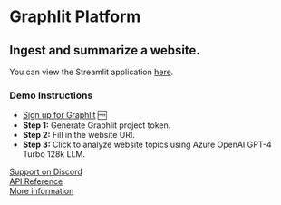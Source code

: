 # Graphlit Platform

## Ingest and summarize a website.

You can view the Streamlit application [here](https://graphlit-samples-extract-website-topics.streamlit.app/).

### Demo Instructions
- [Sign up for Graphlit](https://docs.graphlit.dev/getting-started/signup) 🆓  
- **Step 1:** Generate Graphlit project token.
- **Step 2:** Fill in the website URI.
- **Step 3:** Click to analyze website topics using Azure OpenAI GPT-4 Turbo 128k LLM.     

[Support on Discord](https://discord.gg/ygFmfjy3Qx)            
[API Reference](https://docs.graphlit.dev/graphlit-data-api/api-reference)     
[More information](https://www.graphlit.com)